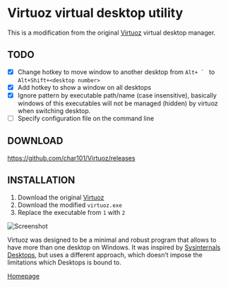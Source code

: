 # Virtuoz virtual desktop utility

This is a modification from the original [Virtuoz](https://github.com/RaMMicHaeL/Virtuoz) virtual desktop manager.

## TODO

* [x] Change hotkey to move window to another desktop from ``Alt+ ` `` to
  `Alt+Shift+<desktop number>`
* [x] Add hotkey to show a window on all desktops
* [x] Ignore pattern by executable path/name (case insensitive), basically
  windows of this executables will not be managed (hidden) by virtuoz when
  switching desktop.
* [ ] Specify configuration file on the command line

## DOWNLOAD

https://github.com/char101/Virtuoz/releases

## INSTALLATION

1. Download the original [Virtuoz](http://rammichael.com/virtuoz/)
2. Download the modified `virtuoz.exe`
3. Replace the executable from `1` with `2`

![Screenshot](http://rammichael.com/wp-content/uploads/2015/06/Virtuoz.png)

Virtuoz was designed to be a minimal and robust program that allows to have more than one desktop on Windows. It was inspired by [Sysinternals Desktops](https://technet.microsoft.com/en-us/library/cc817881.aspx), but uses a different approach, which doesn’t impose the limitations which Desktops is bound to.

[Homepage](http://rammichael.com/virtuoz)
